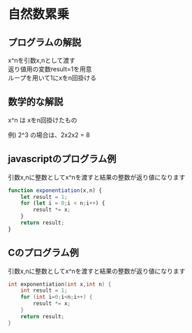 # 自然数累乗

## プログラムの解説
x^nを引数x,nとして渡す  
返り値用の変数result=1を用意  
ループを用いて1にxをn回掛ける  

## 数学的な解説
x^n は xをn回掛けたもの  

例) 2^3 の場合は、2x2x2 = 8  

## javascriptのプログラム例
引数x,nに整数としてx^nを渡すと結果の整数が返り値になります  
```js
function exponentiation(x,n) {
    let result = 1;
    for (let i = 0;i < n;i++) {
        result *= x;
    }
    return result;
}
```

## Cのプログラム例
引数x,nに整数としてx^nを渡すと結果の整数が返り値になります  
```c
int exponentiation(int x,int n) {
    int result = 1;
    for (int i=0;i<n;i++) {
        result *= x;
    }
    return result;
}
```
